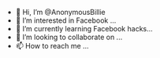 - 👋 Hi, I’m @AnonymousBillie
- 👀 I’m interested in Facebook ...
- 🌱 I’m currently learning Facebook hacks...
- 💞️ I’m looking to collaborate on ...
- 📫 How to reach me ...

<!---
AnonymousBillie/AnonymousBillie is a ✨ special ✨ repository because its `README.md` (this file) appears on your GitHub profile.
You can click the Preview link to take a look at your changes.
--->
